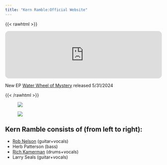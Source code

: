 ```yaml
---
title: "Kern Ramble:Official Website"
---
```

<script type="application/ld+json">
{
  "@context": "http://schema.org",
  "@type": "MusicGroup",
  "url": "http://www.kernramble.com"
}
</script>

{{< rawhtml >}}
<div class="md:flex">
  <div class="md:flex-1">
  <iframe style="border-radius:12px" src="https://open.spotify.com/embed/track/7MYsGJ7waGJNuJcENxWYkm?utm_source=generator" width="100%" height="152" frameBorder="0" allowfullscreen="" allow="autoplay; clipboard-write; encrypted-media; fullscreen; picture-in-picture" loading="lazy"></iframe>
  </div>
  <div class="md:flex-1 pl-4">
    <p>New EP 
     <a href="https://fanlink.tv/vKdt">Water Wheel of Mystery</a> released 5/31/2024
    </p>
  </div>
</div>

{{< /rawhtml >}}

   <div id="pictures" class="main-carousel wrapper mt-4 h-[10rem] md:h-[20rem] lg:h-screen mb-8" 
     data-flickity='{ "cellAlign": "left", "contain": true, "freeScroll": true, "wrapAround": true}'>
     <div class="carousel-cell"> 
       <div class="bg">
       </div>   
       <figure>
         <img src="/images/kern-ramble-band1.jpg" />
       </figure>
     </div>
     <div class="carousel-cell"> 
       <div class="bg">
       </div>   
       <figure>
         <img src="/images/kern-ramble-band2.jpg" />
       </figure>
     </div>
  </div>


   <h2>Kern Ramble consists of (from left to right):</h2>
    <ul>
     <li><a href="/rob">Rob Nelson</a> (guitar+vocals)</li>
     <li>Herb Patterson (bass)</li>
     <li><a href="https://kamertunesblog.wordpress.com/">Rich Kamerman</a> (drums+vocals)</li>
     <li>Larry Seals (guitar+vocals)</li>
    </ul>     
  </div>


